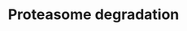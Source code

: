 ---
annotations:
- id: PW:0000144
  parent: regulatory pathway
  type: Pathway Ontology
  value: ubiquitin/proteasome degradation pathway
authors:
- Nsalomonis
- MaintBot
- Ddigles
- Egonw
- Eweitz
description: ''
last-edited: 2021-05-16
organisms:
- Saccharomyces cerevisiae
redirect_from:
- /index.php/Pathway:WP158
- /instance/WP158
- /instance/WP158_rr117064
revision: r117064
schema-jsonld:
- '@context': https://schema.org/
  '@id': https://wikipathways.github.io/pathways/WP158.html
  '@type': Dataset
  creator:
    '@type': Organization
    name: WikiPathways
  description: ''
  keywords:
  - ATP
  - HIST1H2AB
  - HLA-A
  - HLA-B
  - HLA-C
  - HLA-E
  - HLA-F
  - HLA-G
  - HLA-H
  - HLA-J
  - HTA2
  - HTZ1
  - IFNG
  - NAS2
  - NAS6
  - NEDD4
  - PRE1
  - PRE10
  - PRE2
  - PRE3
  - PRE4
  - PRE5
  - PRE6
  - PRE7
  - PRE8
  - PRE9
  - PSMB10
  - PSMB3
  - PSMB8
  - PSMB9
  - PSMD5
  - PSMD6
  - PSME1
  - PSME2
  - PSME3
  - PUP1
  - PUP2
  - RPN1
  - RPN10
  - RPN12
  - RPN2
  - RPN3
  - RPN5
  - RPN6
  - RPN8
  - RPN9
  - RPT1
  - RPT2
  - RPT3
  - RPT4
  - RPT5
  - RPT6
  - SCL1
  - UBA1
  - UBC4
  - UBC5
  - UBE1L
  - UBE2B
  - UBE2D1
  - UBI4
  license: CC0
  name: Proteasome degradation
seo: CreativeWork
title: Proteasome degradation
wpid: WP158
---